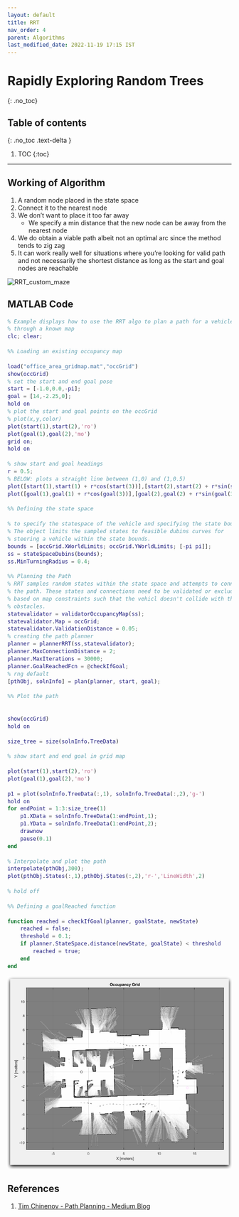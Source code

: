 ```yaml
---
layout: default
title: RRT 
nav_order: 4 
parent: Algorithms
last_modified_date: 2022-11-19 17:15 IST
---
```


# Rapidly Exploring Random Trees
{: .no_toc}

## Table of contents
{: .no_toc .text-delta }

1. TOC
{:toc}

---

## Working of Algorithm
1. A random node placed in the state space
2. Connect it to the nearest node
3. We don’t want to place it too far away
    - We specify a min distance that the new node can be away from the nearest node
4. We do obtain a viable path albeit not an optimal arc since the method tends to zig zag
5. It can work really well for situations where you’re looking for valid path and not necessarily the shortest distance as long as the start and goal nodes are reachable

![RRT_custom_maze](https://i.imgur.com/tfu2jep.png)


## MATLAB Code
```matlab
% Example displays how to use the RRT algo to plan a path for a vehicle
% through a known map
clc; clear;

%% Loading an existing occupancy map

load("office_area_gridmap.mat","occGrid")
show(occGrid)
% set the start and end goal pose
start = [-1.0,0.0,-pi];
goal = [14,-2.25,0];
hold on
% plot the start and goal points on the occGrid
% plot(x,y,color)
plot(start(1),start(2),'ro')
plot(goal(1),goal(2),'mo')
grid on;
hold on

% show start and goal headings
r = 0.5;
% BELOW: plots a straight line between (1,0) and (1,0.5)
plot([start(1),start(1) + r*cos(start(3))],[start(2),start(2) + r*sin(start(3))],'r-')
plot([goal(1),goal(1) + r*cos(goal(3))],[goal(2),goal(2) + r*sin(goal(3))],'m-')

%% Defining the state space

% to specify the statespace of the vehicle and specifying the state bounds.
% The object limits the sampled states to feasible dubins curves for
% steering a vehicle within the state bounds.
bounds = [occGrid.XWorldLimits; occGrid.YWorldLimits; [-pi pi]];
ss = stateSpaceDubins(bounds);
ss.MinTurningRadius = 0.4;

%% Planning the Path
% RRT samples random states within the state space and attempts to connect
% the path. These states and connections need to be validated or excluded
% based on map constraints such that the vehicl doesn't collide with the
% obstacles.
statevalidator = validatorOccupancyMap(ss);
statevalidator.Map = occGrid;
statevalidator.ValidationDistance = 0.05;
% creating the path planner
planner = plannerRRT(ss,statevalidator);
planner.MaxConnectionDistance = 2;
planner.MaxIterations = 30000;
planner.GoalReachedFcn = @checkIfGoal;
% rng default
[pthObj, solnInfo] = plan(planner, start, goal);

%% Plot the path


show(occGrid)
hold on

size_tree = size(solnInfo.TreeData)

% show start and end goal in grid map

plot(start(1),start(2),'ro')
plot(goal(1),goal(2),'mo')

p1 = plot(solnInfo.TreeData(:,1), solnInfo.TreeData(:,2),'g-')
hold on
for endPoint = 1:3:size_tree(1)
    p1.XData = solnInfo.TreeData(1:endPoint,1);
    p1.YData = solnInfo.TreeData(1:endPoint,2);
    drawnow
    pause(0.1)
end

% Interpolate and plot the path
interpolate(pthObj,300);
plot(pthObj.States(:,1),pthObj.States(:,2),'r-','LineWidth',2)

% hold off

%% Defining a goalReached function

function reached = checkIfGoal(planner, goalState, newState)
    reached = false;
    threshold = 0.1;
    if planner.StateSpace.distance(newState, goalState) < threshold
        reached = true;
    end
end

```

![RRT animation gif](https://raw.githubusercontent.com/BioInsperobotics/BIPR/main/assets/images/algorithm/03-RRT_animation.gif)

## References

1. [Tim Chinenov - Path Planning - Medium Blog](https://theclassytim.medium.com/robotic-path-planning-rrt-and-rrt-212319121378)